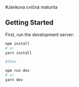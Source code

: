 #Jankova cvičná maturita

## Getting Started

First, run the development server:

```bash
npm install
# or
yarn install

#then

npm run dev
# or
yarn dev
```

